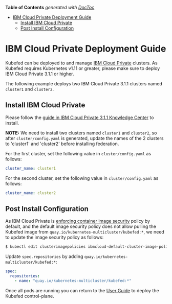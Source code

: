 <!-- START doctoc generated TOC please keep comment here to allow auto update -->
<!-- DON'T EDIT THIS SECTION, INSTEAD RE-RUN doctoc TO UPDATE -->
**Table of Contents**  *generated with [DocToc](https://github.com/thlorenz/doctoc)*

- [IBM Cloud Private Deployment Guide](#ibm-cloud-private-deployment-guide)
  - [Install IBM Cloud Private](#install-ibm-cloud-private)
  - [Post Install Configuration](#post-install-configuration)

<!-- END doctoc generated TOC please keep comment here to allow auto update -->

# IBM Cloud Private Deployment Guide

Kubefed can be deployed to and manage [IBM Cloud Private](https://www.ibm.com/cloud/private) clusters.
As Kubefed requires Kubernetes v1.11 or greater, please make sure to deploy IBM Cloud Private 3.1.1
or higher.

The following example deploys two IBM Cloud Private 3.1.1 clusters named `cluster1` and `cluster2`.

## Install IBM Cloud Private

Please follow the [guide in IBM Cloud Private 3.1.1 Knowledge Center](https://www.ibm.com/support/knowledgecenter/SSBS6K_3.1.1/installing/install.html)
to install.

**NOTE:** We need to install two clusters named `cluster1` and `cluster2`, so after `cluster/config.yaml`
is generated, update the names of the 2 clusters to 'cluster1' and 'cluster2' before installing federation.

For the first cluster, set the following value in `cluster/config.yaml` as follows:

```yaml
cluster_name: cluster1
```

For the second cluster, set the following value in `cluster/config.yaml` as follows:

```yaml
cluster_name: cluster2
```

## Post Install Configuration

As IBM Cloud Private is [enforcing container image security](https://www.ibm.com/support/knowledgecenter/SSBS6K_3.1.1/manage_images/image_security.html)
policy by default, and the default image security policy does not allow pulling the Kubefed
image from `quay.io/kubernetes-multicluster/kubefed:*`, we need to update the image security
policy as follows:

```bash
$ kubectl edit clusterimagepolicies ibmcloud-default-cluster-image-policy
```

Update `spec.repositories` by adding `quay.io/kubernetes-multicluster/kubefed:*`:

```yaml
spec:
  repositories:
    - name: "quay.io/kubernetes-multicluster/kubefed:*"
```

Once all pods are running you can return to the [User Guide](../userguide.md) to deploy the
Kubefed control-plane.
